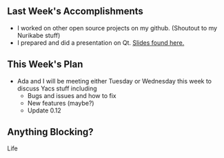 ## Last Week's Accomplishments

- I worked on other open source projects on my github. (Shoutout to my Nurikabe stuff)
- I prepared and did a presentation on Qt. [Slides found here.](https://docs.google.com/presentation/d/1OLu4d9cAfrMX1M0s6KtAG69C5EP4uwUONasSzWRlBRQ/edit?usp=sharing)

## This Week's Plan

- Ada and I will be meeting either Tuesday or Wednesday this week to discuss Yacs stuff including
  - Bugs and issues and how to fix
  - New features (maybe?)
  - Update 0.12

## Anything Blocking?

Life
